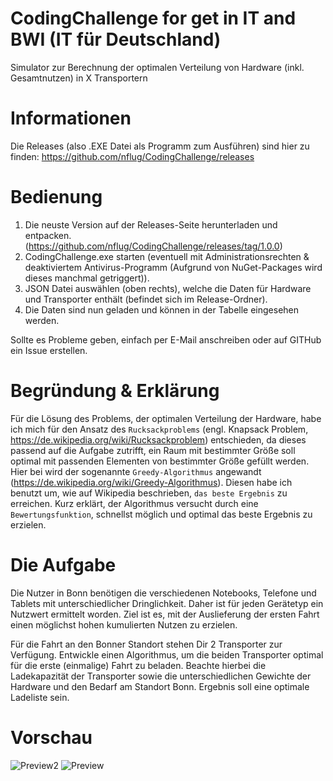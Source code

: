 # CodingChallenge for get in IT and BWI (IT für Deutschland)
 Simulator zur Berechnung der optimalen Verteilung von Hardware (inkl. Gesamtnutzen) in X Transportern
 
# Informationen
 Die Releases (also .EXE Datei als Programm zum Ausführen) sind hier zu finden: https://github.com/nflug/CodingChallenge/releases

# Bedienung
 1. Die neuste Version auf der Releases-Seite herunterladen und entpacken. (https://github.com/nflug/CodingChallenge/releases/tag/1.0.0)
 2. CodingChallenge.exe starten (eventuell mit Administrationsrechten & deaktiviertem Antivirus-Programm (Aufgrund von NuGet-Packages wird dieses manchmal getriggert)).
 2. JSON Datei auswählen (oben rechts), welche die Daten für Hardware und Transporter enthält (befindet sich im Release-Ordner).
 3. Die Daten sind nun geladen und können in der Tabelle eingesehen werden.
 
 Sollte es Probleme geben, einfach per E-Mail anschreiben oder auf GITHub ein Issue erstellen.

# Begründung & Erklärung
Für die Lösung des Problems, der optimalen Verteilung der Hardware, habe ich mich für den Ansatz des `Rucksackproblems` (engl. Knapsack Problem, https://de.wikipedia.org/wiki/Rucksackproblem) entschieden, da dieses passend auf die Aufgabe zutrifft, ein Raum mit bestimmter Größe soll optimal mit passenden Elementen von bestimmter Größe gefüllt werden. Hier bei wird der sogenannte `Greedy-Algorithmus` angewandt (https://de.wikipedia.org/wiki/Greedy-Algorithmus). Diesen habe ich benutzt um, wie auf Wikipedia beschrieben, `das beste Ergebnis` zu erreichen. Kurz erklärt, der Algorithmus versucht durch eine `Bewertungsfunktion`, schnellst möglich und optimal das beste Ergebnis zu erzielen.

# Die Aufgabe
 Die Nutzer in Bonn benötigen die verschiedenen Notebooks, Telefone und Tablets mit unterschiedlicher Dringlichkeit. Daher ist für jeden Gerätetyp ein Nutzwert ermittelt worden. Ziel ist es, mit der Auslieferung der ersten Fahrt einen möglichst hohen kumulierten Nutzen zu erzielen.

 Für die Fahrt an den Bonner Standort stehen Dir 2 Transporter zur Verfügung. Entwickle einen Algorithmus, um die beiden Transporter optimal für die erste (einmalige) Fahrt zu beladen. Beachte hierbei die Ladekapazität der Transporter sowie die unterschiedlichen Gewichte der Hardware und den Bedarf am Standort Bonn. Ergebnis soll eine optimale Ladeliste sein. 

# Vorschau
![Preview2](https://chemicalmonkeys.de/Preview2.png)
![Preview](https://chemicalmonkeys.de/Preview.png)
